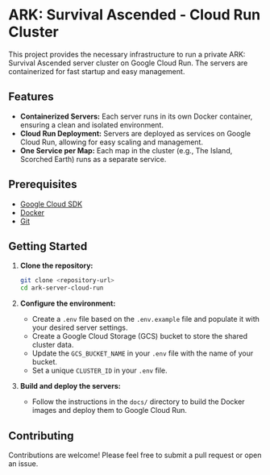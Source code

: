 # ARK: Survival Ascended - Cloud Run Cluster

This project provides the necessary infrastructure to run a private ARK: Survival Ascended server cluster on Google Cloud Run. The servers are containerized for fast startup and easy management.

## Features

-   **Containerized Servers:** Each server runs in its own Docker container, ensuring a clean and isolated environment.
-   **Cloud Run Deployment:** Servers are deployed as services on Google Cloud Run, allowing for easy scaling and management.
-   **One Service per Map:** Each map in the cluster (e.g., The Island, Scorched Earth) runs as a separate service.

## Prerequisites

-   [Google Cloud SDK](https://cloud.google.com/sdk/docs/install)
-   [Docker](https://docs.docker.com/get-docker/)
-   [Git](https://git-scm.com/book/en/v2/Getting-Started-Installing-Git)

## Getting Started

1.  **Clone the repository:**

    ```bash
    git clone <repository-url>
    cd ark-server-cloud-run
    ```

2.  **Configure the environment:**

    -   Create a `.env` file based on the `.env.example` file and populate it with your desired server settings.
    -   Create a Google Cloud Storage (GCS) bucket to store the shared cluster data.
    -   Update the `GCS_BUCKET_NAME` in your `.env` file with the name of your bucket.
    -   Set a unique `CLUSTER_ID` in your `.env` file.

3.  **Build and deploy the servers:**

    -   Follow the instructions in the `docs/` directory to build the Docker images and deploy them to Google Cloud Run.

## Contributing

Contributions are welcome! Please feel free to submit a pull request or open an issue. 